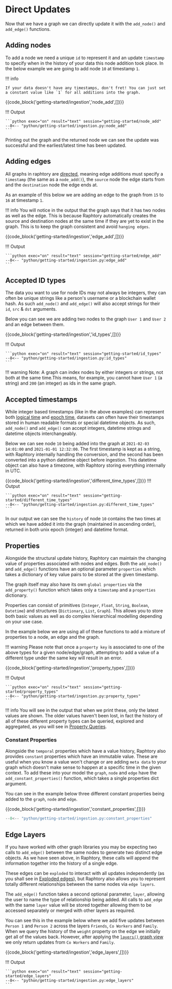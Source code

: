# Direct Updates

Now that we have a graph we can directly update it with the `add_node()` and `add_edge()` functions.

## Adding nodes
To add a node we need a unique `id` to represent it and an update `timestamp` to specify when in the history of your data this node addition took place. In the below example we are going to add node `10` at timestamp `1`. 

!!! info

    If your data doesn't have any timestamps, don't fret! You can just set a constant value like `1` for all additions into the graph.  

{{code_block('getting-started/ingestion','node_add',[])}}

!!! Output

    ```python exec="on" result="text" session="getting-started/node_add"
    --8<-- "python/getting-started/ingestion.py:node_add"
    ```

Printing out the graph and the returned node we can see the update was successful and the earliest/latest time has been updated.

## Adding edges
All graphs in raphtory are [directed](https://en.wikipedia.org/wiki/Directed_graph), meaning edge additions must specify a `timestamp` (the same as a `node_add()`), the `source` node the edge starts from and the `destination` node the edge ends at. 

As an example of this below we are adding an edge to the graph from `15` to `16` at timestamp `1`.

!!! info
    You will notice in the output that the graph says that it has two nodes as well as the edge. This is because Raphtory automatically creates the source and destination nodes at the same time if they are yet to exist in the graph. This is to keep the graph consistent and avoid `hanging edges`.

{{code_block('getting-started/ingestion','edge_add',[])}}

!!! Output

    ```python exec="on" result="text" session="getting-started/edge_add"
    --8<-- "python/getting-started/ingestion.py:edge_add"
    ```

## Accepted ID types
The data you want to use for node IDs may not always be integers, they can often be unique strings like a person's username or a blockchain wallet hash. As such `add_node()` and `add_edge()` will also accept strings for their `id`, `src` & `dst` arguments. 

Below you can see we are adding two nodes to the graph `User 1` and `User 2` and an edge between them. 

{{code_block('getting-started/ingestion','id_types',[])}}

!!! Output

    ```python exec="on" result="text" session="getting-started/id_types"
    --8<-- "python/getting-started/ingestion.py:id_types"
    ```

!!! warning
    Note: A graph can index nodes by either integers or strings, not both at the same time.This means, for example, you cannot have `User 1` (a string) and `200` (an integer) as ids in the same graph. 

## Accepted timestamps
While integer based timestamps (like in the above examples) can represent both [logical time](https://en.wikipedia.org/wiki/Logical_clock) and [epoch time](https://en.wikipedia.org/wiki/Unix_time), datasets can often have their timestamps stored in human readable formats or special datetime objects. As such, `add_node()` and `add_edge()` can accept integers, datetime strings and datetime objects interchangeably. 

Below we can see node `10` being added into the graph at `2021-02-03 14:01:00` and `2021-01-01 12:32:00`. The first timestamp is kept as a string, with Raphtory internally handling the conversion, and the second has been converted into a python datetime object before ingestion. This datetime object can also have a timezone, with Raphtory storing everything internally in UTC.

{{code_block('getting-started/ingestion','different_time_types',[])}}
!!! Output

    ```python exec="on" result="text" session="getting-started/different_time_types"
    --8<-- "python/getting-started/ingestion.py:different_time_types"
    ```

In our output we can see the `history` of node `10` contains the two times at which we have added it into the graph (maintained in ascending order), returned in both unix epoch (integer) and datetime format.

## Properties
Alongside the structural update history, Raphtory can maintain the changing value of properties associated with nodes and edges. Both the `add_node()` and `add_edge()` functions have an optional parameter `properties` which takes a dictionary of key value pairs to be stored at the given timestamp. 

The graph itself may also have its own `global properties` via the `add_property()` function which takes only a `timestamp` and a `properties` dictionary. 

Properties can consist of primitives (`Integer`, `Float`, `String`, `Boolean`, `Datetime`) and structures (`Dictionary`, `List`, `Graph`). This allows you to store both basic values as well as do complex hierarchical modelling depending on your use case.

In the example below we are using all of these functions to add a mixture of properties to a node, an edge and the graph.


!!! warning
    Please note that once a `property key` is associated to one of the above types for a given node/edge/graph, attempting to add a value of a different type under the same key will result in an error. 

{{code_block('getting-started/ingestion','property_types',[])}}

!!! Output

    ```python exec="on" result="text" session="getting-started/property_types"
    --8<-- "python/getting-started/ingestion.py:property_types"
    ```

!!! info
    You will see in the output that when we print these, only the latest values are shown. The older values haven't been lost, in fact the history of all of these different property types can be queried, explored and aggregated, as you will see in [Property Queries](../querying/5_properties.md).

### Constant Properties

Alongside the `temporal` properties which have a value history, Raphtory also provides `constant` properties which have an immutable value. These are useful when you know a value won't change or are adding `meta data` to your graph which doesn't make sense to happen at a specific time in the given context. To add these into your model the `graph`, `node` and `edge` have the `add_constant_properties()` function, which takes a single properties dict argument.

You can see in the example below three different constant properties being added to the `graph`, `node` and `edge`. 

{{code_block('getting-started/ingestion','constant_properties',[])}}

```python exec="on" result="text" session="getting-started/constant_properties"
--8<-- "python/getting-started/ingestion.py:constant_properties"
```    

## Edge Layers
If you have worked with other graph libraries you may be expecting two calls to `add_edge()` between the same nodes to generate two distinct edge objects. As we have seen above, in Raphtory, these calls will append the information together into the history of a single edge. 

These edges can be `exploded` to interact with all updates independently (as you shall see in [Exploded edges](../querying/4_edge-metrics.md/#exploded-edges)), but Raphtory also allows you to represent totally different relationships between the same nodes via `edge layers`.

The `add_edge()` function takes a second optional parameter, `layer`, allowing the user to name the type of relationship being added. All calls to `add_edge` with the same `layer` value will be stored together allowing them to be accessed separately or merged with other layers as required.

You can see this in the example below where we add five updates between `Person 1` and `Person 2` across the layers `Friends`, `Co Workers` and `Family`. When we query the history of the `weight` property on the edge we initially get all of the values back. However, after applying the [`layers()` graph view](../views/3_layer.md) we only return updates from `Co Workers` and `Family`. 

{{code_block('getting-started/ingestion','edge_layers',[])}}

!!! Output

    ```python exec="on" result="text" session="getting-started/edge_layers"
    --8<-- "python/getting-started/ingestion.py:edge_layers"
    ```
